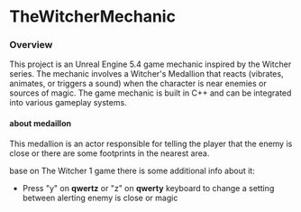 # TheWitcherMechanic

### Overview
This project is an Unreal Engine 5.4 game mechanic inspired by the Witcher series. The mechanic involves a Witcher's Medallion that reacts (vibrates, animates, or triggers a sound) when the character is near enemies or sources of magic. The game mechanic is built in C++ and can be integrated into various gameplay systems.

#### about medaillon

This medallion is an actor responsible for telling the player that the enemy is close or there are some footprints in the nearest area.


base on The Witcher 1 game there is some additional info about it:
- Press "y" on **qwertz** or "z" on **qwerty** keyboard to change a setting between alerting enemy is close or magic
